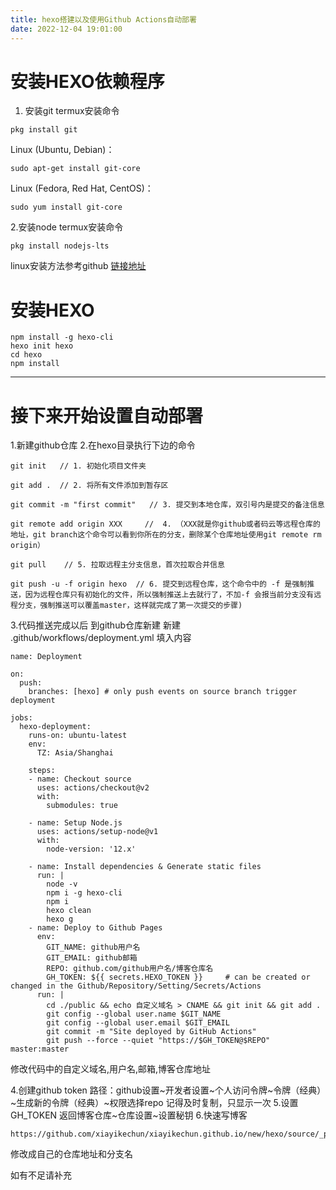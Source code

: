 ```yaml
---
title: hexo搭建以及使用Github Actions自动部署
date: 2022-12-04 19:01:00
---
```

# 安装HEXO依赖程序
1. 安装git
termux安装命令
```
pkg install git
```
Linux (Ubuntu, Debian)：
```
sudo apt-get install git-core
```
Linux (Fedora, Red Hat, CentOS)：
```
sudo yum install git-core
```
2.安装node
termux安装命令
```
pkg install nodejs-lts
```
linux安装方法参考github
[链接地址](https://github.com/xiayikechun/node-)
# 安装HEXO
```
npm install -g hexo-cli
hexo init hexo
cd hexo
npm install
```
-------
# 接下来开始设置自动部署
1.新建github仓库
2.在hexo目录执行下边的命令
```
git init   // 1. 初始化项目文件夹
 
git add .  // 2. 将所有文件添加到暂存区
 
git commit -m "first commit"   // 3. 提交到本地仓库，双引号内是提交的备注信息
 
git remote add origin XXX     //  4. （XXX就是你github或者码云等远程仓库的地址，git branch这个命令可以看到你所在的分支，删除某个仓库地址使用git remote rm origin）
 
git pull    // 5. 拉取远程主分支信息，首次拉取合并信息
 
git push -u -f origin hexo  // 6. 提交到远程仓库，这个命令中的 -f 是强制推送，因为远程仓库只有初始化的文件，所以强制推送上去就行了，不加-f 会报当前分支没有远程分支，强制推送可以覆盖master，这样就完成了第一次提交的步骤)
```
3.代码推送完成以后
到github仓库新建
新建
.github/workflows/deployment.yml
填入内容
```
name: Deployment

on:
  push:
    branches: [hexo] # only push events on source branch trigger deployment

jobs:
  hexo-deployment:
    runs-on: ubuntu-latest
    env:
      TZ: Asia/Shanghai

    steps:
    - name: Checkout source
      uses: actions/checkout@v2
      with:
        submodules: true

    - name: Setup Node.js
      uses: actions/setup-node@v1
      with:
        node-version: '12.x'

    - name: Install dependencies & Generate static files
      run: |
        node -v
        npm i -g hexo-cli
        npm i
        hexo clean
        hexo g
    - name: Deploy to Github Pages
      env:
        GIT_NAME: github用户名
        GIT_EMAIL: github邮箱
        REPO: github.com/github用户名/博客仓库名
        GH_TOKEN: ${{ secrets.HEXO_TOKEN }}     # can be created or changed in the Github/Repository/Setting/Secrets/Actions
      run: |
        cd ./public && echo 自定义域名 > CNAME && git init && git add .
        git config --global user.name $GIT_NAME
        git config --global user.email $GIT_EMAIL
        git commit -m "Site deployed by GitHub Actions"
        git push --force --quiet "https://$GH_TOKEN@$REPO" master:master
```
修改代码中的自定义域名,用户名,邮箱,博客仓库地址

4.创建github token
路径：github设置~开发者设置~个人访问令牌~令牌（经典）~生成新的令牌（经典）~权限选择repo
记得及时复制，只显示一次
5.设置GH_TOKEN
返回博客仓库~仓库设置~设置秘钥
6.快速写博客
```
https://github.com/xiayikechun/xiayikechun.github.io/new/hexo/source/_posts
```
修改成自己的仓库地址和分支名


如有不足请补充

